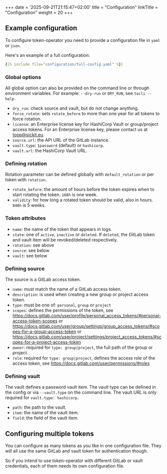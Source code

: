 +++
date = '2025-09-21T21:15:47+02:00'
title = "Configuration"
linkTitle = "Configuration"
weight = 20
+++

## Example configuration

To configure token-operator you need to provide a configuration file in `yaml` or `json`.

Here's an example of a full configuration:

```yaml
{{% include file="configuration/full-config.yaml" %}}
```

### Global options

All global option can also be provided on the command line or through environment variables.
For example: `--dry-run` or `DRY_RUN`, see `tocli --help`.

- `dry_run`: check source and vault, but do not change anything.
- `force_rotate`: sets `rotate_before` to more than one year for all tokens to force rotation.
- `license`: an Enterprise license key for HashiCorp Vault or group/project access tokens.
  For an Enterprise license key, please contact us at toop@sickit.eu.
- `source.url`: the API URL of the GitLab instance.
- `vault.type`: `1password` (default) or `hashicorp`.
- `vault.url`: the HashiCorp Vault URL.

### Defining rotation

Rotation parameter can be defined globally with `default_rotation` or per token with `rotation`.

- `rotate_before`: the amount of hours before the token expires when to start rotating the token. `168h` is one week.
- `validity`: for how long a rotated token should be valid, also in hours. `840h` is 5 weeks.

### Token attributes

- `name`: the name of the token that appears in logs.
- `state`: one of `active`, `inactive` or `deleted`. If `deleted`, the GitLab token and vault item will be revoked/deleted respectively.
- `rotation`: see above
- `source`: see below
- `vault`: see below

### Defining source

The source is a GitLab access token.

- `name`: must match the name of a GitLab access token.
- `description`: is used when creating a new group or project access token.
- `type`: must be one of: `personal`, `group` or `project`
- `scopes`: defines the permissions of the token, see 
  https://docs.gitlab.com/user/profile/personal_access_tokens/#personal-access-token-scopes 
  or https://docs.gitlab.com/user/group/settings/group_access_tokens/#scopes-for-a-group-access-token 
  or https://docs.gitlab.com/user/project/settings/project_access_tokens/#scopes-for-a-project-access-token
- `owner`: required for `type: group|project`, the full path of the group or project.
- `role`: required for `type: group|project`, defines the access role of the access token, see
  https://docs.gitlab.com/user/permissions/#roles

### Defining vault

The vault defines a password vault item. The vault type can be defined in the config or via `--vault.type` on the command line.
The vault URL is only required for `vault.type: hashicorp`.

- `path`: the path to the vault.
- `item`: the name of the vault item.
- `field`: the field of the vault item.

## Configuring multiple tokens

You can configure as many tokens as you like in one configuration file. 
They will all use the same GitLab and vault token for authentication though.

So if you intend to use token-operator with different GitLab or vault credentials, each of them needs its own configuration file.
